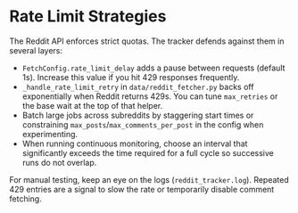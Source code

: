 # Rate Limit Strategies

The Reddit API enforces strict quotas. The tracker defends against them in several layers:

- `FetchConfig.rate_limit_delay` adds a pause between requests (default 1s). Increase this value if you hit 429 responses frequently.
- `_handle_rate_limit_retry` in `data/reddit_fetcher.py` backs off exponentially when Reddit returns 429s. You can tune `max_retries` or the base wait at the top of that helper.
- Batch large jobs across subreddits by staggering start times or constraining `max_posts`/`max_comments_per_post` in the config when experimenting.
- When running continuous monitoring, choose an interval that significantly exceeds the time required for a full cycle so successive runs do not overlap.

For manual testing, keep an eye on the logs (`reddit_tracker.log`). Repeated 429 entries are a signal to slow the rate or temporarily disable comment fetching.
